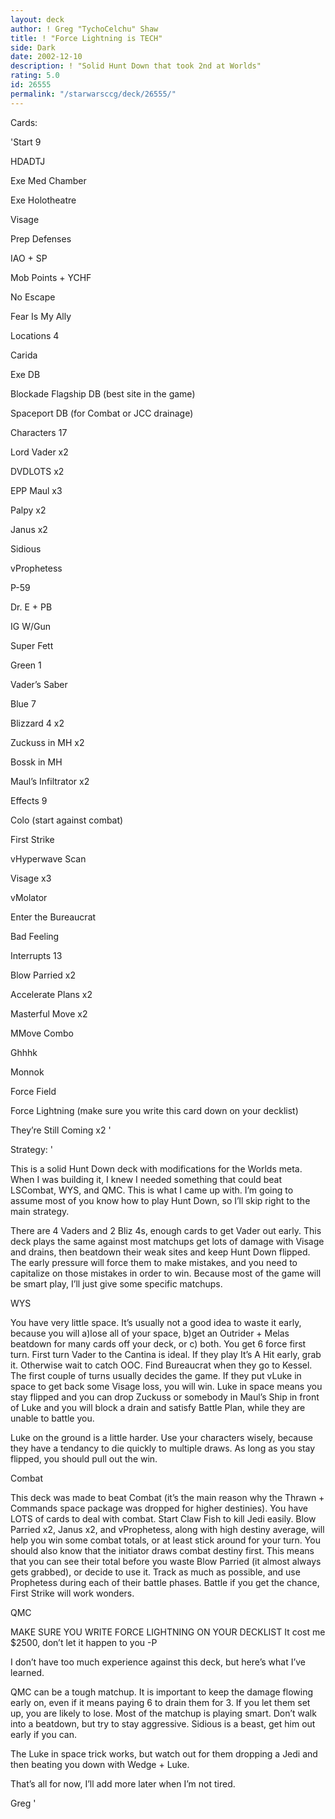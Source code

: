 ```yaml
---
layout: deck
author: ! Greg "TychoCelchu" Shaw
title: ! "Force Lightning is TECH"
side: Dark
date: 2002-12-10
description: ! "Solid Hunt Down that took 2nd at Worlds"
rating: 5.0
id: 26555
permalink: "/starwarsccg/deck/26555/"
---
```

Cards: 

'Start 9

HDADTJ

Exe Med Chamber

Exe Holotheatre

Visage

Prep Defenses

IAO + SP

Mob Points + YCHF

No Escape

Fear Is My Ally


Locations 4

Carida

Exe DB

Blockade Flagship DB (best site in the game)

Spaceport DB (for Combat or JCC drainage)


Characters 17

Lord Vader x2

DVDLOTS x2

EPP Maul x3

Palpy x2

Janus x2

Sidious

vProphetess

P-59

Dr. E + PB

IG W/Gun

Super Fett


Green 1

Vader’s Saber


Blue 7

Blizzard 4 x2

Zuckuss in MH x2

Bossk in MH

Maul’s Infiltrator x2


Effects 9

Colo (start against combat)

First Strike

vHyperwave Scan

Visage x3

vMolator

Enter the Bureaucrat

Bad Feeling


Interrupts 13

Blow Parried x2

Accelerate Plans x2

Masterful Move x2

MMove Combo

Ghhhk

Monnok

Force Field

Force Lightning (make sure you write this card down on your decklist)

They’re Still Coming x2 '

Strategy: '

This is a solid Hunt Down deck with modifications for the Worlds meta. When I was building it, I knew I needed something that could beat LSCombat, WYS, and QMC. This is what I came up with. I’m going to assume most of you know how to play Hunt Down, so I’ll skip right to the main strategy.


There are 4 Vaders and 2 Bliz 4s, enough cards to get Vader out early. This deck plays the same against most matchups get lots of damage with Visage and drains, then beatdown their weak sites and keep Hunt Down flipped. The early pressure will force them to make mistakes, and you need to capitalize on those mistakes in order to win. Because most of the game will be smart play, I’ll just give some specific matchups.


WYS

You have very little space. It’s usually not a good idea to waste it early, because you will a)lose all of your space, b)get an Outrider + Melas beatdown for many cards off your deck, or c) both. You get 6 force first turn. First turn Vader to the Cantina is ideal. If they play It’s A Hit early, grab it. Otherwise wait to catch OOC. Find Bureaucrat when they go to Kessel. The first couple of turns usually decides the game. If they put vLuke in space to get back some Visage loss, you will win. Luke in space means you stay flipped and you can drop Zuckuss or somebody in Maul’s Ship in front of Luke and you will block a drain and satisfy Battle Plan, while they are unable to battle you.

Luke on the ground is a little harder. Use your characters wisely, because they have a tendancy to die quickly to multiple draws. As long as you stay flipped, you should pull out the win.


Combat

This deck was made to beat Combat (it’s the main reason why the Thrawn + Commands space package was dropped for higher destinies). You have LOTS of cards to deal with combat. Start Claw Fish to kill Jedi easily. Blow Parried x2, Janus x2, and vProphetess, along with high destiny average, will help you win some combat totals, or at least stick around for your turn. You should also know that the initiator draws combat destiny first. This means that you can see their total before you waste Blow Parried (it almost always gets grabbed), or decide to use it. Track as much as possible, and use Prophetess during each of their battle phases. Battle if you get the chance, First Strike will work wonders.


QMC

MAKE SURE YOU WRITE FORCE LIGHTNING ON YOUR DECKLIST It cost me $2500, don’t let it happen to you -P

I don’t have too much experience against this deck, but here’s what I’ve learned.

QMC can be a tough matchup.  It is important to keep the damage flowing early on, even if it means paying 6 to drain them for 3. If you let them set up, you are likely to lose. Most of the matchup is playing smart. Don’t walk into a beatdown, but try to stay aggressive. Sidious is a beast, get him out early if you can.

The Luke in space trick works, but watch out for them dropping a Jedi and then beating you down with Wedge + Luke.


That’s all for now, I’ll add more later when I’m not tired.


Greg '
